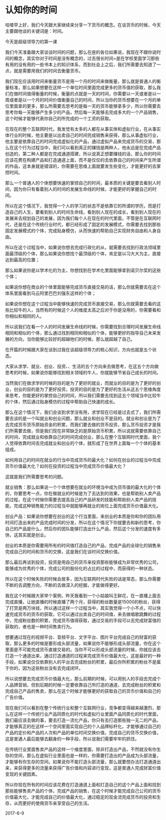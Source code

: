 # 认知你的时间

哈喽早上好，我们今天跟大家继续来分享一下货币的概念。在谈货币的时候，今天主要跟他谈的关键词是：时间。

今天是超级领导力的第一课

我们今天准备跟大家谈谈时间的问题，那么在座的各位如果说，我现在不跟你说时间的概念，其实你对于时间是没有概念的，过去很长时间=是在学校里面学习那些有用的没有用的一些书本上的知识体系，而到社会上之后，我们所需要去知道了一点，就是需要用我们的时间去衡量货币。

我们现在应该用时间来衡量货币是用一个月的时间来做衡量，那么就是普通人的衡量标准，那么如果想要在这样一个单位时间里面完成更多的货币值的获取，那么我们在做时间值得衡量的时候，衡量的点就是一天的时间，你需要以一天或者是以一周或者是以一个月的时间价值衡量自己的时间，所以当你的货币想要在一个月的单位里面拿的更多，那么所需要去思考的是每一天的货币能够拿多少，所以你需要去思考你每一天能够产生多少的产品，然后每一天能够去完成多大的一个产品销售，这个时候才能够代表你自己的所完成的一个工资的获取。

在现在的整个互联网时代，我发觉有太多的人都在从事实体和虚拟行业，在从事实体行业的时候，他主要是以出卖自己的时间完成销售来获得，那么从事虚拟行业，他主要是依靠自己的时间完成虚拟化的产品，通过虚拟产品来完成货币的交易，那么在这个行为过程当中，我们可以看到真正的赚钱是两种人，他永远是在完成产品创造的，第二种人都是在完成通道搭建，所以说真正想要赚钱的话，那么你的时间应该花费在构建产品和打造通道上面，而不是仅仅的去依靠自己的时间来产生所谓的作品，这本身就是错误的，你需要在思维上面就要发生些变化，才能更好的去掌控时间。

那么一个普通人的个体想要快速的掌控自己的时间，最本质的关键是要去看别人时间，因为你只有看着别人的时间的发展生命线的时候，才能更好的掌握自己的时间。

所以在这个情况下，我觉得一个人的学习的状态不是依靠它的所谓的学历，而是打造自己的人生，要看到别人的时间生命线，看到别人现在的成长，看到别人现在的发展来去规划自己的发展，因为我们每个人在现在的时代里面，不管是在互联网时代，还是在这个传统行业时代，都已经形成了固定的发展模式，你需要去找到那些固定发展模式的个体，完成贴身模仿，从而快速的帮助自己实现财务自由和人身自由。

所以在这个过程当中，如果说你想去完成行政化的从，就需要去找到行政法领域里面最顶级的个体，那么如果说你想找个最顶级的个体，肯定是以习大大为主，直接达到最高的位置；

那么如果说你是以学术化的为主，你想找到在学术化里面能够拿到诺贝尔奖的这些个体；

如果说你想在商业的个体里面能够完成货币直接交易的话，那么你就需要去在这个体系里面看到马云阿里巴巴刘强东这样的个体；

如果说你想在这个过程当中能够快速的完成货币直接交易，那么你就需要去看的这些比较牛的人，当然有的时候这个人的维度太高之后对于你是没用的，你需要看和你相似和相同的人。

所以说我们在看一个人的时间发展生命线的时候，你需要找到合理时间发展生命线相同和相似的个体，那么通过找到相同和相似的个体，能够更好的指导自己未来发展的方向，当你能够比较好的超越他们的时候，那么就超越了自己。

在开篇的时候跟大家在谈到过我在谈超级领导力的核心知识，方向也就是五个状态。

大家从求学、就业、创业、投资、、生活的五个方向来去做思考，在这五个方向做思考的时候，如果说你能够找到相关领域的牛人，你就能够节省自己成长的时间。

当然我们在做求学的时候的目的是为了更好的就业，而就业的目的是为了更好的创业，创业的目的是为了更好投资，投资的目的是为了更好的生活从这五个思维角度来思考，你能更好的掌控自己的时间，所以我们需要去找到这五个领域当中比较牛的个体，然后通过贴身模仿的过程中帮助自己快速的成长。

那么在这个情况下，我们会谈到求学没有用，求学现在已经是过去式了，我们所需要去谈的是一个叫就业和创业问题，那么就业和创业不是目的。就业和创业是为了去完成货币货币原始资金的积累，而我们要去做的货币投资，那么货币投资才是我们所需要去做，但是我们现在非常缺乏的是原始货币积累，所以说就需要依靠自己的时间，完成就业和依靠自己的时间完成创业，那么在整个互联网时代里面，我个人觉得依靠时间去完成就业和创业的个体，就形成了在世界上面每一个个体的基本组成。

如何用自己的时间在就业的行当中完成货币的最大化？如何在创业的过程当中完成货币价值最大化？如何在投资的过程当中完成货币价值最大化？

这就是我们所需要思考的问题。

就业销售：那么如果说一个个体想要在就业的环境当中成为货币值的最大化的个体的，你要思考一点，你在做就业的时候是为了去达到的效果，也是帮助别人卖产品的过程，在这个时候你需要去提高自己的产品研发的技能和帮助别人卖产品的技能，完成这种销售能力的过程当中就能够再就业的岗位上面完成货币价值最大化。

创业产品：如果说你想要在创业的这个行当里面，来创业的本质是你和你的团队用时间打造出来的产品完成时间的分发，所以在这个情况下你就要去和新的思考，你自己的产品是什么，然后你的团队能够打造出什么产品，然后这个分发的速度有多快，这其实就是创业。

创业的本质是你需要用所有的时间值打造自己的产品，完成产品的全球化的销售来完成自己的时间和货币的交换，这是我们在谈时间交换价值。

那么最后再谈到投资，投资是用自己的货币来投资那些能够成为非常优秀的公司，能够成为优秀的个体，完成公司的股份化的占比的过程中，而获得的一种状态。

所以在这个时候失败的时候会居多，因为互联网时代失败的话是常态，那么你需要不断的去调整方向，不断的去做深入的挖掘，才能做得更好。

我在这个时候跟大家举个案例，昨天我看到一个小姑娘叫王鲜花，在一直播上面去完成直播，让她直播的时候直播了两个月，获得的粉丝数量是15000的粉丝，获得了打赏是两万块钱，所以通过这样一个过程当中，其实我觉得一个小不点，可以快速完成货币的货币的获取，它可以通过出卖自己的时间值，来去做唱歌跳舞的过程中，完成粉丝数的积累，完成货币值得获取，通过交易的手段可以去完成财富值的获取的，者也是一种时间售卖行为。

想要通过现在的视频平台、音频平台、文字平台、图片平台完成自己的财富的获取，那么更多的时候是要形成头部流量，如果说你不能够形成头部流量，你在这个里面是不可能完成货币直接交易的。当你不可以形成头部流量的时候，你就应该去打造一个通道出来，通过打造通道的过程来完成货币价值最大化，这是最好的一种手段，如果说仅仅依靠别人的平台去完成粉丝的积累，最后你所积累的粉丝不是属于你的，因为这些粉丝没有去完成闭环。

所以说想要去完成货币价值最大化，那么前期的时候，可以用别人的手段去完成个人品牌营销，但到后期的时候一定要依靠自己所打造的通道，去完成粉丝的积累和完成自己产品的售卖，那么在这个时候才能够更好的获取自己的货币价值和自己的广告价值。

现在我们可以看到在整个传统行业和整个互联网行业，竞争都变得越来越激烈，那么在这样一个传统行业产品同质化的时代和虚拟行业里面产品同质化的时代里面，我们最应该去做的事，要去打造一流化产品，你只有去打造那些独一无二的产品，才能够真正的在这样一个空间里面实现自己的个人品牌标杆化，才能够通过自己的产品的定价和产品的人次和产品的单位时间交换价值，完成自己的货币交换价值，这是普通人最后能够去翻身的一种手段，所以说我们需要牢牢的抓住。

在传统行业里面售卖产品的这样一个维度里面，除非打造出产品，不然就没有你生存的空间，那么在虚拟行业里面也是一样的，你需要打造出的产品成为头部流量，才能够有你生存的空间。如果说你不能打造头部流量，那么就要想办法打造通道出来，来获得更多的流量来获得广告价值和内容进行变现，这是普通人完成财富价值变现的关键因素。

所以你现在所有的时间应该花费在打造通道上面和打造自己的这个产品上面和找到那些能够售卖产品的个体，完成产品的销售，在这个时候才能完成自己公司的货币价值最大化，才能完成自己的价值最大化，通过稳定的现金流完成货币的投资和生存，从而更好的使用货币来享受自己的生活。

2017-6-9
